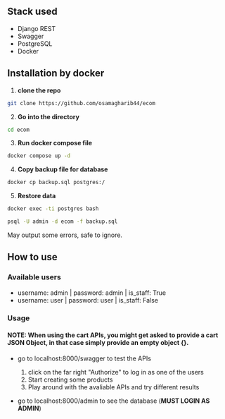 
## Stack used

-   Django REST
-   Swagger
-   PostgreSQL
-   Docker


## Installation by docker

1.   **clone the repo**

```bash
git clone https://github.com/osamagharib44/ecom
```

2.   **Go into the directory**

```bash
cd ecom
```

3.  **Run docker compose file**

```bash
docker compose up -d
```

4.  **Copy backup file for database**
```bash
docker cp backup.sql postgres:/
```

5. **Restore data**
```bash
docker exec -ti postgres bash
```
```bash
psql -U admin -d ecom -f backup.sql
```
May output some errors, safe to ignore.

## How to use

### Available users
- username: admin | password: admin | is_staff: True
- username: user | password: user | is_staff: False


### Usage

#### NOTE: When using the cart APIs, you might get asked to provide a cart JSON Object, in that case simply provide an empty object {}.

- go to localhost:8000/swagger to test the APIs
    1. click on the far right "Authorize" to log in as one of the users
    2. Start creating some products
    3. Play around with the avaliable APIs and try different results

- go to localhost:8000/admin to see the database (**MUST LOGIN AS ADMIN**)


